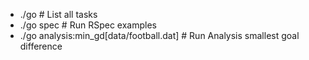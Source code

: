 * ./go # List all tasks
* ./go spec # Run RSpec examples
* ./go analysis:min_gd\[data/football.dat\] # Run Analysis smallest goal difference